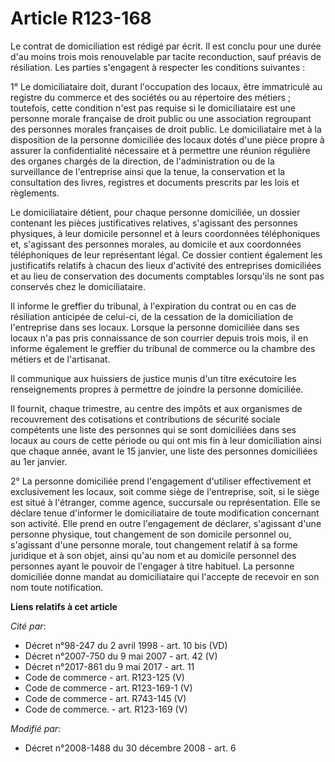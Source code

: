 # Article R123-168

Le contrat de domiciliation est rédigé par écrit. Il est conclu pour une durée d'au moins trois mois renouvelable par tacite
reconduction, sauf préavis de résiliation. Les parties s'engagent à respecter les conditions suivantes :

1° Le domiciliataire doit, durant l'occupation des locaux, être immatriculé au registre du commerce et des sociétés ou au
répertoire des métiers ; toutefois, cette condition n'est pas requise si le domiciliataire est une personne morale française
de droit public ou une association regroupant des personnes morales françaises de droit public. Le domiciliataire met à la
disposition de la personne domiciliée des locaux dotés d'une pièce propre à assurer la confidentialité nécessaire et à
permettre une réunion régulière des organes chargés de la direction, de l'administration ou de la surveillance de
l'entreprise ainsi que la tenue, la conservation et la consultation des livres, registres et documents prescrits par les lois
et règlements.

Le domiciliataire détient, pour chaque personne domiciliée, un dossier contenant les pièces justificatives relatives,
s'agissant des personnes physiques, à leur domicile personnel et à leurs coordonnées téléphoniques et, s'agissant des
personnes morales, au domicile et aux coordonnées téléphoniques de leur représentant légal. Ce dossier contient également les
justificatifs relatifs à chacun des lieux d'activité des entreprises domiciliées et au lieu de conservation des documents
comptables lorsqu'ils ne sont pas conservés chez le domiciliataire.

Il informe le greffier du tribunal, à l'expiration du contrat ou en cas de résiliation anticipée de celui-ci, de la cessation
de la domiciliation de l'entreprise dans ses locaux. Lorsque la personne domiciliée dans ses locaux n'a pas pris connaissance
de son courrier depuis trois mois, il en informe également le greffier du tribunal de commerce ou la chambre des métiers et
de l'artisanat.

Il communique aux huissiers de justice munis d'un titre exécutoire les renseignements propres à permettre de joindre la
personne domiciliée.

Il fournit, chaque trimestre, au centre des impôts et aux organismes de recouvrement des cotisations et contributions de
sécurité sociale compétents une liste des personnes qui se sont domiciliées dans ses locaux au cours de cette période ou qui
ont mis fin à leur domiciliation ainsi que chaque année, avant le 15 janvier, une liste des personnes domiciliées au 1er
janvier.

2° La personne domiciliée prend l'engagement d'utiliser effectivement et exclusivement les locaux, soit comme siège de
l'entreprise, soit, si le siège est situé à l'étranger, comme agence, succursale ou représentation. Elle se déclare tenue
d'informer le domiciliataire de toute modification concernant son activité. Elle prend en outre l'engagement de déclarer,
s'agissant d'une personne physique, tout changement de son domicile personnel ou, s'agissant d'une personne morale, tout
changement relatif à sa forme juridique et à son objet, ainsi qu'au nom et au domicile personnel des personnes ayant le
pouvoir de l'engager à titre habituel. La personne domiciliée donne mandat au domiciliataire qui l'accepte de recevoir en son
nom toute notification.

**Liens relatifs à cet article**

_Cité par_:

  - Décret n°98-247 du 2 avril 1998 - art. 10 bis (VD)
  - Décret n°2007-750 du 9 mai 2007 - art. 42 (V)
  - Décret n°2017-861 du 9 mai 2017 - art. 11
  - Code de commerce - art. R123-125 (V)
  - Code de commerce - art. R123-169-1 (V)
  - Code de commerce - art. R743-145 (V)
  - Code de commerce. - art. R123-169 (V)

_Modifié par_:

  - Décret n°2008-1488 du 30 décembre 2008 - art. 6
